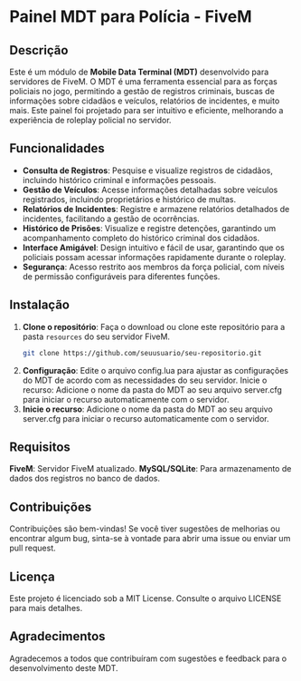 # Painel MDT para Polícia - FiveM

## Descrição

Este é um módulo de **Mobile Data Terminal (MDT)** desenvolvido para servidores de FiveM. O MDT é uma ferramenta essencial para as forças policiais no jogo, permitindo a gestão de registros criminais, buscas de informações sobre cidadãos e veículos, relatórios de incidentes, e muito mais. Este painel foi projetado para ser intuitivo e eficiente, melhorando a experiência de roleplay policial no servidor.

## Funcionalidades

- **Consulta de Registros**: Pesquise e visualize registros de cidadãos, incluindo histórico criminal e informações pessoais.
- **Gestão de Veículos**: Acesse informações detalhadas sobre veículos registrados, incluindo proprietários e histórico de multas.
- **Relatórios de Incidentes**: Registre e armazene relatórios detalhados de incidentes, facilitando a gestão de ocorrências.
- **Histórico de Prisões**: Visualize e registre detenções, garantindo um acompanhamento completo do histórico criminal dos cidadãos.
- **Interface Amigável**: Design intuitivo e fácil de usar, garantindo que os policiais possam acessar informações rapidamente durante o roleplay.
- **Segurança**: Acesso restrito aos membros da força policial, com níveis de permissão configuráveis para diferentes funções.

## Instalação

1. **Clone o repositório**: Faça o download ou clone este repositório para a pasta `resources` do seu servidor FiveM.
   ```bash
   git clone https://github.com/seuusuario/seu-repositorio.git
2. **Configuração**: Edite o arquivo config.lua para ajustar as configurações do MDT de acordo com as necessidades do seu servidor.
   Inicie o recurso: Adicione o nome da pasta do MDT ao seu arquivo server.cfg para iniciar o recurso automaticamente com o servidor.
3. **Inicie o recurso**: Adicione o nome da pasta do MDT ao seu arquivo server.cfg para iniciar o recurso automaticamente com o servidor.

## Requisitos
**FiveM**: Servidor FiveM atualizado.
**MySQL/SQLite**: Para armazenamento de dados dos registros no banco de dados.

## Contribuições
Contribuições são bem-vindas! Se você tiver sugestões de melhorias ou encontrar algum bug, sinta-se à vontade para abrir uma issue ou enviar um pull request.

## Licença
Este projeto é licenciado sob a MIT License. Consulte o arquivo LICENSE para mais detalhes.

## Agradecimentos
Agradecemos a todos que contribuíram com sugestões e feedback para o desenvolvimento deste MDT.